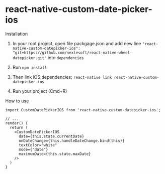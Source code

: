 # react-native-custom-date-picker-ios

Installation

1. In your root project, open file packgage.json and add new line ```"react-native-custom-datepicker-ios": "git+https://github.com/nexlesoft/react-native-wheel-datepicker.git"``` into ```dependencies```

2. Run ```npm install```
3. Then link iOS dependencies:  ```react-native link react-native-custom-datepicker-ios```
4. Run your project (Cmd+R)

How to use

```
import CustomDatePickerIOS from 'react-native-custom-datepicker-ios';
```

```
// ...
render() {
  return (
    <CustomDatePickerIOS
      date={this.state.currentDate}
      onDateChange={this.handleDateChange.bind(this)}
      textColor="white"
      mode={"date"}
      maximumDate={this.state.maxDate}
    />
  )
}
```
